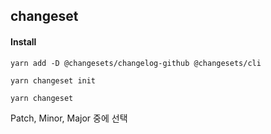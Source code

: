 ## changeset

#### Install

```
yarn add -D @changesets/changelog-github @changesets/cli
```

```
yarn changeset init
```

```
yarn changeset
```

Patch, Minor, Major 중에 선택
